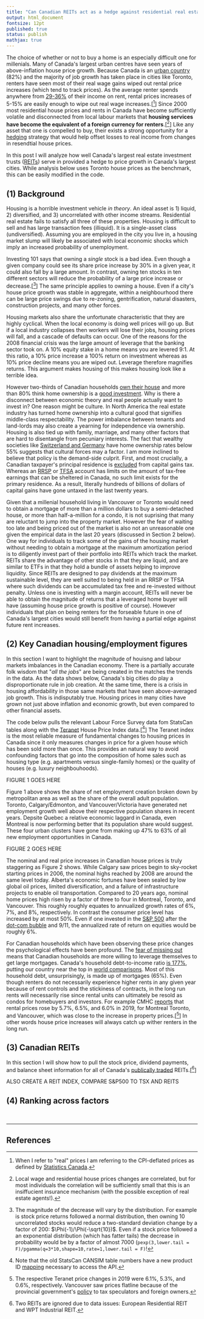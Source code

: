 ```yaml
---
title: "Can Canadian REITs act as a hedge against residential real estate?"
output: html_document
fontsize: 12pt
published: true
status: publish
mathjax: true
---
```


The choice of whether or not to buy a home is an especially difficult one for millenials. Many of Canada's largest urban centres have seen years of above-inflation house price growth. Because Canada is an [urban country](https://en.wikipedia.org/wiki/Urbanization_by_country) (82%) and the majority of job growth has taken place in cities like Toronto, renters have seen most of their real wage gains wiped out rental price increases (which tend to track prices). As the average renter spends anywhere from [29-36%](http://poll.forumresearch.com/data/42647a5a-bd83-4ee0-b3ed-0dc55f02279cMississauga_Cost%20of%20Living_.pdf) of their income on rent, rental prices increases of 5-15% are easily enough to wipe out real wage increases.[[^1]] Since 2000 most residential house prices and rents in Canada have become sufficiently volatile and disconnected from local labour markets that **housing services have become the equivalent of a foreign currency for renters**.[[^2]] Like any asset that one is compelled to buy, their exists a strong opportunity for a [hedging](https://en.wikipedia.org/wiki/Hedge_(finance)) strategy that would help offset losses to real income from changes in resendtial house prices. 

In this post I will analyze how well Canada's largest real estate investment trusts ([REITs](https://en.wikipedia.org/wiki/Real_estate_investment_trust)) serve in provided a hedge to price growth in Canada's largest cities. While analysis below uses Toronto house prices as the benchmark, this can be easily modified in the code.

## (1) Background

Housing is a horrible investment vehicle *in theory*. An ideal asset is 1) liquid, 2) diversified, and 3) uncorrelated with other income streams. Residential real estate fails to satisfy all three of these properties. Housing is difficult to sell and has large transaction fees (illiquid). It is a single-asset class (undiversified). Assuming you are employed in the city you live in, a housing market slump will likely be associated with local economic shocks which imply an increased probability of unemployment. 

Investing 101 says that owning a *single* stock is a bad idea. Even though a given company could see its share price increase by 30% in a given year, it could also fall by a large amount. In contrast, owning ten stocks in ten different sectors will reduce the probability of a large price increase or decrease.[[^3]] The same principle applies to owning a house. Even if a city's house price growth was stable in aggregate, within a neighbourhood there can be large price swings due to re-zoning, gentrification, natural disasters, construction projects, and many other forces. 

Housing markets also share the unfortunate characteristic that they are highly cyclical. When the local economy is doing well prices will go up. But if a local industry collapses then workers will lose their jobs, housing prices will fall, and a cascade of defaults can occur. One of the reasons for the 2008 financial crisis was the large amount of leverage that the banking sector took on. A 10% equity stake in a home means you are levered 9:1. At this ratio, a 10% price increase a 100% return on investment whereas as 10% price decline means you are wiped out. Leverage therefore magnifies returns. This argument makes housing  of this makes housing look like a terrible idea.

However two-thirds of Canadian households [own their house](https://www150.statcan.gc.ca/n1/daily-quotidien/171025/dq171025c-eng.htm) and more than 80% think home ownership is a [good investment](http://www.rbc.com/newsroom/news/2017/20170410-homeownership.html). Why is there a disconnect between economic theory and real people actually want to invest in? One reason might be culture. In North America the real estate industry has turned home ownership into a cultural good that signifies middle-class respectability. The power imbalance between tenants and land-lords may also create a yearning for independence via ownership. Housing is also tied up with family, marriage, and many other factors that are hard to disentangle from pecuniary interests. The fact that wealthy societies like [Switzerland and Germany](https://tinyurl.com/ogmaoxe) have home ownership rates below 55% suggests that cultural forces may a factor. I am more inclined to believe that policy is the demand-side culprit. First, and most crucially, a Canadian taxpayer's principal residence is [excluded](https://tinyurl.com/yc8b7cn6) from capital gains tax. Whereas an [RRSP](https://en.wikipedia.org/wiki/Registered_retirement_savings_plan) or [TFSA](https://en.wikipedia.org/wiki/Tax-free_savings_account) account has limits on the amount of tax-free earnings that can be sheltered in Canada, no such limit exists for the primary residence. As a result, literally hundreds of billions of dollars of capital gains have gone untaxed in the last twenty years.

Given that a millenial household living in Vancouver or Toronto would need to obtain a mortgage of more than a million dollars to buy a semi-detached house, or more than half-a-million for a condo, it is not suprising that many are reluctant to jump into the property market. However the fear of waiting too late and being priced out of the market is also not an unreasonable one given the empirical data in the last 20 years (discussed in Section 2 below). One way for individuals to track some of the gains of the housing market without needing to obtain a mortgage at the maximum amortization period is to diligently invest part of their portfolio into REITs which track the market. REITs share the advantage of other stocks in that they are liquid, and are similar to ETFs in that they hold a bundle of assets helping to improve liquidity. Since REITs are designed to pay dividends at the maximum sustainable level, they are well suited to being held in an RRSP or TFSA where such dividends can be accumulated tax free and re-invested without penalty. Unless one is investing with a margin account, REITs will never be able to obtain the magnitude of returns that a leveraged home buyer will have (assuming house price growth is positive of course). However individuals that plan on being renters for the forseable future in one of Canada's largest cities would still benefit from having a partial edge against future rent increases. 

## (2) Key Canadian housing/employment figures

In this section I want to highlight the magnitude of houisng and labour markets imbalances in the Canadian economy. There is a partially accurate folk wisdom that "*all the jobs*" are being created in the  matches the trends in the data. As the data shows below, Canada's big cities do play a disproportionate rule in job creation. At the same time, there is a crisis in housing affordability in those same markets that have seen above-averaged job growth. This is indisputably true. Housing prices in many cities have grown not just above inflation and economic growth, but even compared to other financial assets.

The code below pulls the relevant Labour Force Survey data fom StatsCan tables along with the [Teranet](https://housepriceindex.ca/) House Price Index data.[[^5]] The Teranet index is the most reliable measure of fundamental changes to housing prices in Canada since it only measures changes in price for a given house which has been sold more than once. This provides an natural way to avoid confounding factors that go into the composition of home sales such as housing type (e.g. apartments versus single-family homes) or the quality of houses (e.g. luxury neighbouhoods). 

<IMG>FIGURE 1 GOES HERE</IMG>

Figure 1 above shows the share of net employment creation broken down by metropolitan area as well as the share of the overall adult population. Toronto, Calgary/Edmonton, and Vancouver/Victoria have generated net employment growth well above their respective population shares in recent years. Depsite Quebec a relative economic laggard in Canada, even Montreal is now performing better that its population share would suggest. These four urban clusters have gone from making up 47% to 63% of all new employment opportunities in Canada. 

<IMG>FIGURE 2 GOES HERE</IMG>

The nominal and real price increases in Canadian house prices is truly staggering as Figure 2 shows. While Calgary saw prices begin to sky-rocket starting prices in 2006, the nominal highs reached by 2008 are around the same level today. Alberta's economic fortunes have been sealed by low global oil prices, limited diversification, and a failure of infrastructure projects to enable oil transportation. Compared to 20 years ago, nominal home prices high risen by a factor of three to four in Montreal, Toronto, and Vancouver. This roughly roughly equates to annualized growth rates of 6%, 7%, and 8%, respectively. In contrast the consumer price level has increased by at most 50%. Even if one invested in the [S&P 500](https://en.wikipedia.org/wiki/S%26P_500_Index) after the [dot-com bubble](https://en.wikipedia.org/wiki/Dot-com_bubble) and 9/11, the annualized rate of return on equities would be roughly 6%.  

For Canadian households which have been observing these price changes the psychological effects have been profound. The [fear of missing out](https://en.wikipedia.org/wiki/Fear_of_missing_out) means that Canadian households are more willing to leverage themselves to get large mortgages. Canada's household debt-to-income ratio [is 177%](https://www150.statcan.gc.ca/t1/tbl1/en/cv.action?pid=3810023801), putting our country near the top in [world comparisons](https://data.oecd.org/hha/household-debt.htm). Most of this household debt, unsurprisingly, is made up of mortgages (65%). Even though renters do not necessarily experience higher rents in any given year because of rent controls and the stickiness of contracts, in the long run rents will necessarily rise since rental units can ultimately be resold as condos for homebuyers and investors. For example CMHC [reports](https://www.cmhc-schl.gc.ca/en/data-and-research/data-tables/rental-market-report-data-tables) that rental prices rose by 5.7%, 6.5%, and 6.0% in 2019, for Montreal Toronto, and Vancouver, which was close to the increase in property prices.[[^6]] In other words house price increases will always catch up wither renters in the long run.

## (3) Canadian REITs

In this section I will show how to pull the stock price, dividend payments, and balance sheet information for all of Canada's  [publically traded](https://reitreport.ca/canadian-reits/) REITs.[[^4]]

ALSO CREATE A REIT INDEX, COMPARE S&P500 TO TSX AND REITS


## (4) Ranking across factors



<br>

* * *

## References

[^1]: When I refer to "real" prices I am referring to the CPI-deflated prices as defined by [Statistics Canada](https://www.statcan.gc.ca/eng/subjects-start/prices_and_price_indexes/consumer_price_indexes).

[^2]: Local wage and residential house prices changes are correlated, but for most individuals the correlation will be sufficiently small that this is an insiffucient insurance mechanism (with the possible exception of real estate agents!).

[^3]: The magnitude of the decrease will vary by the distribution. For example is stock price returns followed a normal distribution, then owning 10 uncorrelated stocks would reduce a two-standard deviation change by a factor of 200: $\Phi(-1)/\Phi(-\sqrt{10})$. Even if a stock price followed a an exponential distribution (which has fatter tails) the decrease in probability would be by a factor of almost 7000 (`pexp(3,lower.tail = F)/pgamma(q=3*10,shape=10,rate=1,lower.tail = F)`! 

[^4]: Two REITs are ignored due to data issues: European Residential REIT and WPT Industrial REIT.

[^5]: Note that the old StatsCan CANSIM table numbers have a new product ID [mapping](https://www.statcan.gc.ca/eng/developers/concordance) necessary to access the API.

[^6]: The respective Teranet price changes in 2019 were 6.1%, 5.3%, and 0.6%, respectively. Vancouver saw prices flatline because of the provincial government's [policy](https://www2.gov.bc.ca/gov/content/taxes/speculation-vacancy-tax) to tax speculators and foreign owners.
